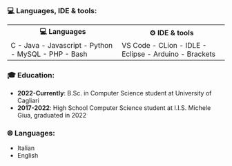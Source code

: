 ### **💻 Languages, IDE & tools:**
<table>
  <tr>
    <th><b>💻 Languages</b></th>
    <th><b>⚙️ IDE & tools</b></th>
  </tr>
  <tr>
    <td>
      C - Java - Javascript - Python - MySQL - PHP - Bash
    </td>
    <td>
      VS Code - CLion - IDLE - Eclipse - Arduino - Brackets
    </td>
  </tr>
</table>

### **🎓 Education:**
- **2022-Currently**: B.Sc. in Computer Science student at University of Cagliari
- **2017-2022**: High School Computer Science student at I.I.S. Michele Giua, graduated in 2022

### **🌐 Languages:**
- Italian
- English

<!--
**enricogarau/enricogarau** is a ✨ _special_ ✨ repository because its `README.md` (this file) appears on your GitHub profile.

Here are some ideas to get you started:

- 🔭 I’m currently working on ...
- 🌱 I’m currently learning ...
- 👯 I’m looking to collaborate on ...
- 🤔 I’m looking for help with ...
- 💬 Ask me about ...
- 📫 How to reach me: ...
- 😄 Pronouns: ...
- ⚡ Fun fact: ...
-->
